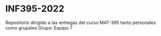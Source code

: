 # INF395-2022
Repositorio dirigido a las entregas del curso MAT-395 tanto personales como grupales
Grupo: Equipo 7
